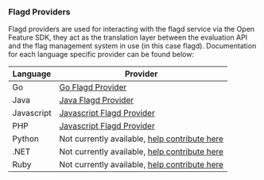 ### Flagd Providers 

Flagd providers are used for interacting with the flagd service via the Open Feature SDK, they act as the translation layer between the evaluation API and the flag management system in use (in this case flagd). Documentation for each language specific provider can be found below:

| Language      | Provider |
| ----------- | ----------- |
| Go      | [Go Flagd Provider](https://github.com/open-feature/go-sdk-contrib/tree/main/providers/flagd)
| Java   | [Java Flagd Provider](https://github.com/open-feature/java-sdk-contrib/tree/main/providers/flagd)
| Javascript   | [Javascript Flagd Provider](https://github.com/open-feature/js-sdk-contrib/tree/main/libs/providers/flagd)
| PHP   | [Javascript Flagd Provider](https://github.com/open-feature/php-sdk-contrib/tree/main/src/Flagd)
| Python   | Not currently available, [help contribute here](https://github.com/open-feature/python-sdk-contrib)
| .NET   | Not currently available, [help contribute here](https://github.com/open-feature/dotnet-sdk-contrib)
| Ruby  | Not currently available, [help contribute here](https://github.com/open-feature/ruby-sdk-contrib)



